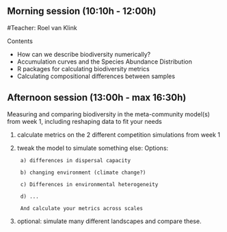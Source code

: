 ## Morning session (10:10h - 12:00h)
#Teacher: Roel van Klink

Contents 
- How can we describe biodiversity numerically?  
- Accumulation curves and the Species Abundance Distribution
- R packages for calculating biodiversity metrics
- Calculating compositional differences between samples


## Afternoon session (13:00h -  max 16:30h)

Measuring and comparing biodiversity in the meta-community model(s) from week 1,
including reshaping data to fit your needs  

1) calculate metrics on the 2 different competition simulations from week 1
2) tweak the model to simulate something else: 
        Options: 
        
        a) differences in dispersal capacity
        
        b) changing environment (climate change?)
        
        c) Differences in environmental heterogeneity
        
        d) ...
        
        And calculate your metrics across scales
        
 3) optional: simulate many different landscapes and compare these.       




